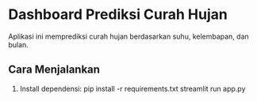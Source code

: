 # Dashboard Prediksi Curah Hujan

Aplikasi ini memprediksi curah hujan berdasarkan suhu, kelembapan, dan bulan.

## Cara Menjalankan

1. Install dependensi:
pip install -r requirements.txt
streamlit run app.py
